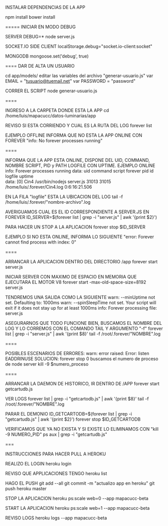 INSTALAR DEPENDENCIAS DE LA APP

npm install
bower install

=====
INICIAR EN MODO DEBUG

SERVER
DEBUG=* node server.js

SOCKET.IO SIDE CLIENT
localStorage.debug="socket.io-client:socket"

MONGODB
mongoose.set('debug', true)

====
DAR DE ALTA UN USUARIO

cd app/models/
editar las variables del archivo "generar-usuario.js"
var EMAIL = "tusuario@tuemail.net"
var PASSWORD = "password"

CORRER EL SCRIPT
node generar-usuario.js

====

INGRESO A LA CARPETA DONDE ESTA LA APP
cd /home/luis/mapacucc/datos-luminarias/app


REVISO SI ESTA CORRIENDO Y CUAL ES LA RUTA DEL LOG
forever list


EJEMPLO OFFLINE
INFORMA QUE NO ESTA LA APP ONLINE CON FOREVER
    "info:    No forever processes running"

====

INFORMA QUE LA APP ESTA ONLINE, DISPONE DEL UID, COMMAND, NOMBRE SCRIPT, PID y PATH LOGFILE CON UPTIME.
EJEMPLO ONLINE
    info:    Forever processes running
    data:        uid  command         script    forever pid   id logfile                      uptime        
    data:    [0] Cin4 /usr/bin/nodejs server.js 31013   31015    /home/luis/.forever/Cin4.log 0:6:16:21.506


EN LA FILA "logfile" ESTA LA UBICACION DEL LOG
tail -f /home/luis/.forever/"nombre-archivo".log 


AVERIGUAMOS CUAL ES EL ID CORRESPONDIENTE A SERVER.JS EN FOREVER
ID_SERVER=$(forever list | grep -i "server.js" | awk '{print $2}')


PARA HACER UN STOP A LA APLICACION
forever stop $ID_SERVER


EJEMPLO SI NO ESTA ONLINE, INFORMA LO SIGUIENTE
    "error:   Forever cannot find process with index: 0"

====

ARRANCAR LA APLICACION DENTRO DEL DIRECTORIO /app
forever start server.js

INICIAR SERVER CON MAXIMO DE ESPACIO EN MEMORIA QUE EJECUTARA EL MOTOR V8
forever start -max-old-space-size=8192 server.js


TENDREMOS UNA SALIDA COMO LA SIGUIENTE
    warn:    --minUptime not set. Defaulting to: 1000ms
    warn:    --spinSleepTime not set. Your script will exit if it does not stay up for at least 1000ms
    info:    Forever processing file: server.js


ASEGURARNOS QUE TODO FUNCIONE BIEN, BUSCAMOS EL NOMBRE DEL LOG Y LO CORREMOS CON EL COMANDO TAIL Y ARGUMENTO "-f"
forever list | grep -i "server.js" | awk '{print $8}'
tail -f /root/.forever/"NOMBRE".log

====

POSIBLES ESCENARIOS DE ERRORES:
    warn: error raised: Error: listen EADDRINUSE
SOLUCION:
	forever stop 0
	buscamos el numero de proceso de node server
	kill -9 $numero_proceso

====

ARRANCAR LA DAEMON DE HISTORICO, IR DENTRO DE /APP
forever start getcartudb.js

VER LOGS
forever list | grep -i "getcartodb.js" | awk '{print $8}'
tail -f /root/.forever/"NOMBRE".log

PARAR EL DEMONIO
ID_GETCARTODB=$(forever list | grep -i "getcartudb.js" | awk '{print $2}')
forever stop $ID_GETCARTODB

VERIFICAMOS QUE YA NO EXISTA Y SI EXISTE LO ELIMINAMOS CON "kill -9 NUMERO_PID"
ps aux | grep -i "getcartudb.js"


===


INSTRUCCIONES PARA HACER PULL A HEROKU

REALIZO EL LOGIN
heroku login

REVISO QUE APPLICACIONES TENGO
heroku list

HAGO EL PUSH
git add --all
git commit -m "actualizo app en heroku"
git push heroku master

STOP LA APLICACION
heroku ps:scale web=0 --app mapacucc-beta

START LA APLICACION
heroku ps:scale web=1 --app mapacucc-beta

REVISO LOGS
heroku logs --app mapacucc-beta